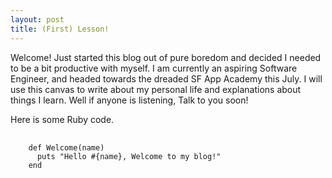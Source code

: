 ```yaml
---
layout: post
title: (First) Lesson!
---
```

Welcome!
Just started this blog out of pure boredom and decided I needed to be a bit productive with myself.
I am currently an aspiring Software Engineer, and headed towards the dreaded SF App Academy this July.
I will use this canvas to write about my personal life and explanations about things I learn.
Well if anyone is listening,
Talk to you soon!


Here is some Ruby code.

<pre>
  <code class="ruby">
    def Welcome(name)
      puts "Hello #{name}, Welcome to my blog!"
    end
  </code>
</pre>
